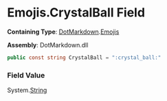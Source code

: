 # Emojis\.CrystalBall Field

**Containing Type**: [DotMarkdown](../../README.md)\.[Emojis](../README.md)

**Assembly**: DotMarkdown\.dll

```csharp
public const string CrystalBall = ":crystal_ball:"
```

### Field Value

System\.[String](https://docs.microsoft.com/en-us/dotnet/api/system.string)